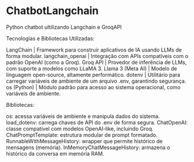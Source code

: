 # ChatbotLangchain
Python chatbot ultilizando Langchain e GroqAPI

Tecnologias e Bibliotecas Utilizadas:

LangChain	| Framework para construir aplicativos de IA usando LLMs de forma modular.
langchain_openai	| Integração com APIs compatíveis com o padrão OpenAI (como a Groq).
Groq API | Provedor de inferência de LLMs, com suporte a modelos como LLaMA 3.
Llama 3 (Meta AI) |	Modelo de linguagem open-source, altamente performático.
dotenv |	Utilitário para carregar variáveis de ambiente de um arquivo .env, garantindo segurança.
os (Python) |	Módulo padrão para acesso ao sistema operacional, como variáveis de ambiente.

Bibliotecas:

os: acessa variáveis de ambiente e manipula dados do sistema.
load_dotenv: carrega chaves de API do .env de forma segura.
ChatOpenAI: classe compatível com modelos OpenAI-like, incluindo Groq.
ChatPromptTemplate: estrutura modular de prompt formatado.
RunnableWithMessageHistory: wrapper que permite histórico de mensagens (memória).
InMemoryChatMessageHistory: armazena o histórico da conversa em memória RAM.

